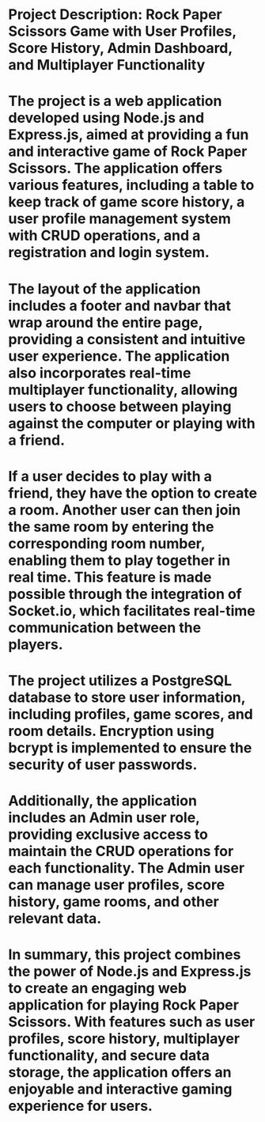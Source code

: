 # Project Description: **Rock Paper Scissors Game** with User Profiles, Score History, Admin Dashboard, and Multiplayer Functionality

# The project is a web application developed using **Node.js and Express.js**, aimed at providing a fun and interactive game of **Rock Paper Scissors**. The application offers various features, including a table to keep track of game score history, a user profile management system with **CRUD** operations, and a registration and login system.

# The layout of the application includes a footer and navbar that wrap around the entire page, providing a consistent and intuitive user experience. The application also incorporates real-time multiplayer functionality, allowing users to choose between playing against the computer or playing with a friend.

# If a user decides to play with a friend, they have the option to create a room. Another user can then join the same room by entering the corresponding room number, enabling them to play together in real time. This feature is made possible through the integration of **Socket.io**, which facilitates real-time communication between the players.

# The project utilizes a **PostgreSQL** database to store user information, including profiles, game scores, and room details. **Encryption using bcrypt** is implemented to ensure the security of user passwords.

# Additionally, the application includes an Admin user role, providing exclusive access to maintain the CRUD operations for each functionality. The Admin user can manage user profiles, score history, game rooms, and other relevant data.

# In summary, this project combines the power of Node.js and Express.js to create an engaging web application for playing Rock Paper Scissors. With features such as user profiles, score history, multiplayer functionality, and secure data storage, the application offers an enjoyable and interactive gaming experience for users.